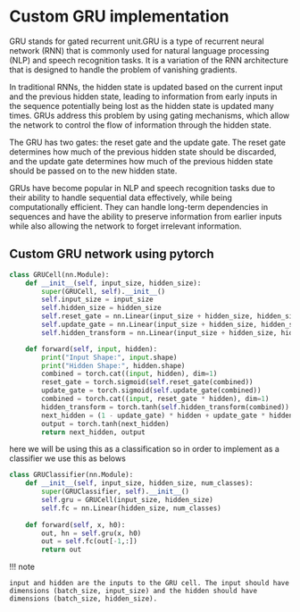 # Custom GRU implementation 

GRU stands for gated recurrent unit.GRU is a type of recurrent neural network (RNN) that is commonly used for natural language processing (NLP) and speech recognition tasks. It is a variation of the RNN architecture that is designed to handle the problem of vanishing gradients.

In traditional RNNs, the hidden state is updated based on the current input and the previous hidden state, leading to information from early inputs in the sequence potentially being lost as the hidden state is updated many times. GRUs address this problem by using gating mechanisms, which allow the network to control the flow of information through the hidden state.

The GRU has two gates: the reset gate and the update gate. The reset gate determines how much of the previous hidden state should be discarded, and the update gate determines how much of the previous hidden state should be passed on to the new hidden state.

GRUs have become popular in NLP and speech recognition tasks due to their ability to handle sequential data effectively, while being computationally efficient. They can handle long-term dependencies in sequences and have the ability to preserve information from earlier inputs while also allowing the network to forget irrelevant information.

## Custom GRU network using pytorch 

```python 
class GRUCell(nn.Module):
    def __init__(self, input_size, hidden_size):
        super(GRUCell, self).__init__()
        self.input_size = input_size
        self.hidden_size = hidden_size
        self.reset_gate = nn.Linear(input_size + hidden_size, hidden_size)
        self.update_gate = nn.Linear(input_size + hidden_size, hidden_size)
        self.hidden_transform = nn.Linear(input_size + hidden_size, hidden_size)

    def forward(self, input, hidden):
        print("Input Shape:", input.shape)
        print("Hidden Shape:", hidden.shape)
        combined = torch.cat((input, hidden), dim=1)
        reset_gate = torch.sigmoid(self.reset_gate(combined))
        update_gate = torch.sigmoid(self.update_gate(combined))
        combined = torch.cat((input, reset_gate * hidden), dim=1)
        hidden_transform = torch.tanh(self.hidden_transform(combined))
        next_hidden = (1 - update_gate) * hidden + update_gate * hidden_transform
        output = torch.tanh(next_hidden)
        return next_hidden, output
```

here we will be using this as a classification so in order to implement as a classifier we use this as belows 

```python
class GRUClassifier(nn.Module):
    def __init__(self, input_size, hidden_size, num_classes):
        super(GRUClassifier, self).__init__()
        self.gru = GRUCell(input_size, hidden_size)
        self.fc = nn.Linear(hidden_size, num_classes)
        
    def forward(self, x, h0):
        out, hn = self.gru(x, h0)
        out = self.fc(out[-1,:])
        return out
```

!!! note

    input and hidden are the inputs to the GRU cell. The input should have dimensions (batch_size, input_size) and the hidden should have dimensions (batch_size, hidden_size).

